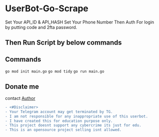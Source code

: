 # UserBot-Go-Scrape

Set Your API_ID & API_HASH
Set Your Phone Number
Then Auth For login by putting code and 2fta password.

## Then Run Script by below commands
## Commands
`go mod init main.go`
`go mod tidy`
`go run main.go`

## Donate me
contact [Author](https://telegram.dog/Nitin_181)

```diff
- <#Disclaimer>
- Your Telegram account may get terminated by TG.
- I am not responsible for any inappropriate use of this userbot.
- I have created this for education purpose only.
- This project doesnt support any cybercrime its just for edu.
- This is an opensource project selling isnt allowed.
```
